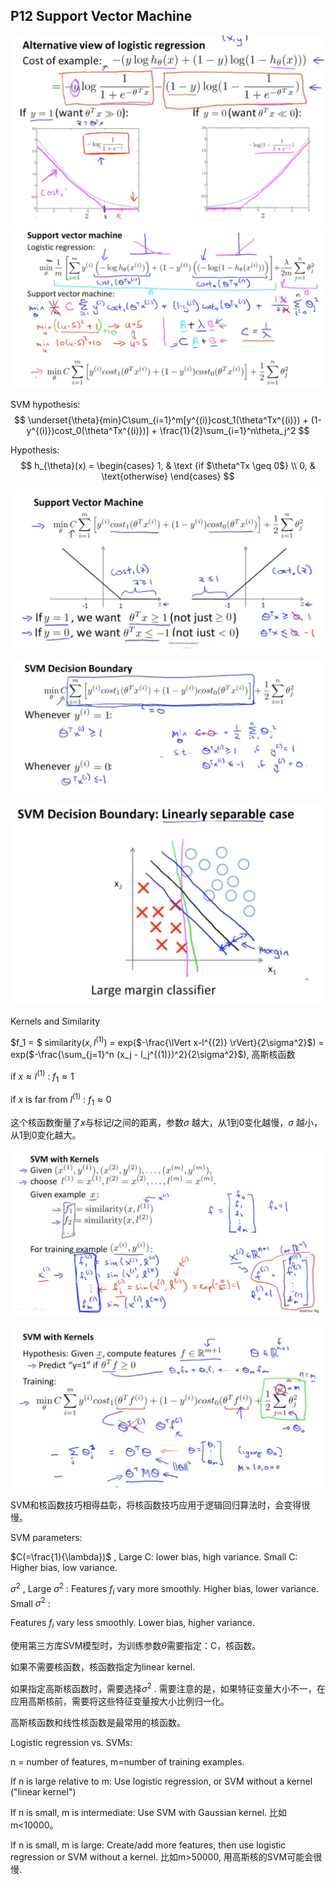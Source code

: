 ## P12 Support Vector Machine

<img src="./img/12-1.png">
<img src="./img/12-2.png">

SVM hypothesis:
$$
\underset{\theta}{min}C\sum_{i=1}^m[y^{(i)}cost_1(\theta^Tx^{(i)}) + (1-y^{(i)})cost_0(\theta^Tx^{(i)})] + \frac{1}{2}\sum_{i=1}^n\theta_j^2
$$

Hypothesis:
$$
h_{\theta}(x) = \begin{cases} 1, & \text {if $\theta^Tx \geq 0$} \\ 0, & \text{otherwise} \end{cases}
$$

<img src="./img/12-3.png">

![](./img/12-4.png)



![](./img/12-5.png)

 Kernels and Similarity

$f_1 = $ similarity($x, l^{(1)}$) = exp($-\frac{\lVert x-l^{(2)} \rVert}{2\sigma^2}$) = exp($-\frac{\sum_{j=1}^n (x_j - l_j^{(1)})^2}{2\sigma^2}$), 高斯核函数

if $x \approx l^{(1)}$ : $f_1 \approx 1$

if $x$ is far from $l^{(1)}$ : $f_1 \approx 0$

这个核函数衡量了$x$与标记$l$之间的距离，参数$\sigma$ 越大，从1到0变化越慢，$\sigma$ 越小，从1到0变化越大。

![](./img/12-6.png)

![](./img/12-7.png)

SVM和核函数技巧相得益彰，将核函数技巧应用于逻辑回归算法时，会变得很慢。

SVM parameters:

$C(=\frac{1}{\lambda})$ , Large C: lower bias, high variance. Small C: Higher bias, low variance.

$\sigma^2$ , Large $\sigma^2$ : Features $f_i$ vary more smoothly. Higher bias, lower variance. Small $\sigma^2$ :

Features $f_i$ vary less smoothly. Lower bias, higher variance.

使用第三方库SVM模型时，为训练参数$\theta$需要指定：C，核函数。

如果不需要核函数，核函数指定为linear kernel. 

如果指定高斯核函数时，需要选择$\sigma^2$ . 需要注意的是，如果特征变量大小不一，在应用高斯核前，需要将这些特征变量按大小比例归一化。

高斯核函数和线性核函数是最常用的核函数。

Logistic regression vs. SVMs:

n = number of features, m=number of training examples.

If n is large relative to m: Use logistic regression, or SVM without a kernel ("linear kernel")

If n is small, m is intermediate: Use SVM with Gaussian kernel. 比如m<10000。

If n is small, m is large: Create/add more features, then use logistic regression or SVM without a kernel. 比如m>50000, 用高斯核的SVM可能会很慢.

